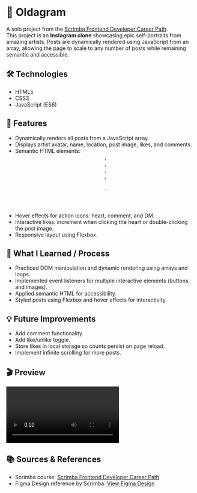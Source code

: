 # 📸 Oldagram

A solo project from the [Scrimba Frontend Developer Career Path](https://scrimba.com/frontend-path-c0j).  
This project is an **Instagram clone** showcasing epic self-portraits from amazing artists. Posts are dynamically rendered using JavaScript from an array, allowing the page to scale to any number of posts while remaining semantic and accessible.

## 🛠️ Technologies
- HTML5  
- CSS3  
- JavaScript (ES6)

## 🚀 Features
- Dynamically renders all posts from a JavaScript array.
- Displays artist avatar, name, location, post image, likes, and comments.
- Semantic HTML elements: <header>, <main>, <article>, <section>, <figure>.
- Hover effects for action icons: heart, comment, and DM.
- Interactive likes: increment when clicking the heart or double-clicking the post image.
- Responsive layout using Flexbox.

## 🧠 What I Learned / Process
- Practiced DOM manipulation and dynamic rendering using arrays and loops.
- Implemented event listeners for multiple interactive elements (buttons and images).
- Applied semantic HTML for accessibility.
- Styled posts using Flexbox and hover effects for interactivity.

## 💡 Future Improvements
- Add comment functionality.
- Add like/unlike toggle.
- Store likes in local storage so counts persist on page reload.
- Implement infinite scrolling for more posts.

## 🎬 Preview

![Oldagram Preview Video](videos/video-oldagram.mp4)

## 📚 Sources & References
- Scrimba course: [Scrimba Frontend Developer Career Path](https://scrimba.com/frontend-path-c0j)  
- Figma Design reference by Scrimba: [View Figma Design](https://www.figma.com/design/h0MKma9TTWzGOMQ9Ia6ROW/Oldagram?node-id=0-1&p=f&t=1VIJva7ESjCWB2UZ-0)
